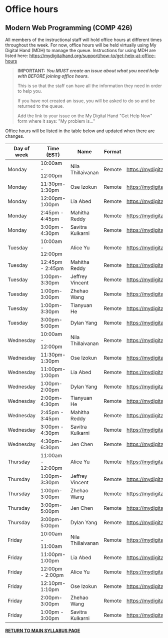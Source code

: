 # Office hours

## Modern Web Programming (COMP 426)

All members of the instructional staff will hold office hours at different times throughout the week. 
For now, office hours will be held virtually using My Digital Hand (MDH) to manage the queue.
Instructions for using MDH are listed here: https://mydigitalhand.org/support/how-to/get-help-at-office-hours

> **IMPORTANT: _You MUST create an issue about what you need help with BEFORE joining office hours._**
>  
> This is so that the staff can have all the information they need in order to help you. 
> 
> If you have not created an issue, you will be asked to do so and be returned to the queue.
>
> Add the link to your issue on the My Digital Hand "Get Help Now" form where it says: "My problem is..."

Office hours will be listed in the table below and updated when there are changes.

| Day of week | Time (EST) | Name | Format | Location | 
| --- | --- | --- | --- | --- |
| Monday | 10:00am - 12:00pm | Nila Thillaivanan | Remote | https://mydigitalhand.org/enrollment/37807 |
| Monday | 11:30pm- 1:30pm | Ose Izokun | Remote | https://mydigitalhand.org/enrollment/37807 |
| Monday | 12:00pm- 1:00pm | Lia Abed| Remote | https://mydigitalhand.org/enrollment/37807 |
| Monday | 2:45pm - 4:45pm | Mahitha Reddy | Remote | https://mydigitalhand.org/enrollment/37807 |
| Monday | 3:00pm - 4:30pm | Savitra Kulkarni | Remote | https://mydigitalhand.org/enrollment/37807 |
| Tuesday | 10:00am - 12:00pm | Alice Yu | Remote | https://mydigitalhand.org/enrollment/37807 |
| Tuesday | 12:45pm - 2:45pm | Mahitha Reddy | Remote | https://mydigitalhand.org/enrollment/37807 |
| Tuesday | 1:00pm- 3:30pm | Jeffrey Vincent | Remote | https://mydigitalhand.org/enrollment/37807 |
| Tuesday | 1:00pm- 3:00pm | Zhehao Wang | Remote | https://mydigitalhand.org/enrollment/37807 |
| Tuesday | 1:00pm- 3:30pm | Tianyuan He | Remote | https://mydigitalhand.org/enrollment/37807 |
| Tuesday | 3:00pm- 5:00pm | Dylan Yang | Remote | https://mydigitalhand.org/enrollment/37807 |
| Wednesday | 10:00am - 12:00pm | Nila Thillaivanan | Remote | https://mydigitalhand.org/enrollment/37807 |
| Wednesday | 11:30pm- 1:30pm | Ose Izokun | Remote | https://mydigitalhand.org/enrollment/37807 |
| Wednesday | 11:00pm- 1:00pm | Lia Abed| Remote | https://mydigitalhand.org/enrollment/37807 |
| Wednesday | 1:00pm- 2:00pm | Dylan Yang | Remote | https://mydigitalhand.org/enrollment/37807 |
| Wednesday | 2:00pm- 4:30pm | Tianyuan He | Remote | https://mydigitalhand.org/enrollment/37807 |
| Wednesday | 2:45pm - 3:45pm | Mahitha Reddy | Remote | https://mydigitalhand.org/enrollment/37807 |
| Wednesday | 3:00pm - 4:30pm | Savitra Kulkarni | Remote | https://mydigitalhand.org/enrollment/37807 |
| Wednesday | 4:30pm- 6:30pm | Jen Chen | Remote | https://mydigitalhand.org/enrollment/37807 |
| Thursday | 11:00am - 12:00pm | Alice Yu | Remote | https://mydigitalhand.org/enrollment/37807 |
| Thursday | 1:00pm- 3:30pm | Jeffrey Vincent | Remote | https://mydigitalhand.org/enrollment/37807 |
| Thursday | 1:00pm- 3:00pm | Zhehao Wang | Remote | https://mydigitalhand.org/enrollment/37807 |
| Thursday | 3:00pm- 5:00pm | Jen Chen | Remote | https://mydigitalhand.org/enrollment/37807 |
| Thursday | 3:00pm- 5:00pm | Dylan Yang | Remote | https://mydigitalhand.org/enrollment/37807 |
| Friday | 10:00am - 11:00am | Nila Thillaivanan | Remote | https://mydigitalhand.org/enrollment/37807 |
| Friday | 11:00pm- 1:00pm | Lia Abed| Remote | https://mydigitalhand.org/enrollment/37807 |
| Friday | 12:00pm - 2:00pm | Alice Yu | Remote | https://mydigitalhand.org/enrollment/37807 |
| Friday | 12:10pm- 1:10pm | Ose Izokun | Remote | https://mydigitalhand.org/enrollment/37807 |
| Friday | 2:00pm- 3:00pm | Zhehao Wang | Remote | https://mydigitalhand.org/enrollment/37807 |
| Friday | 1:00pm - 3:00pm | Savitra Kulkarni | Remote | https://mydigitalhand.org/enrollment/37807 |



[**RETURN TO MAIN SYLLABUS PAGE**](./README.md#instructional-staff)
